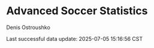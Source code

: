 # Advanced Soccer Statistics
Denis Ostroushko

<!-- gfm -->

Last successful data update: 2025-07-05 15:16:56 CST
